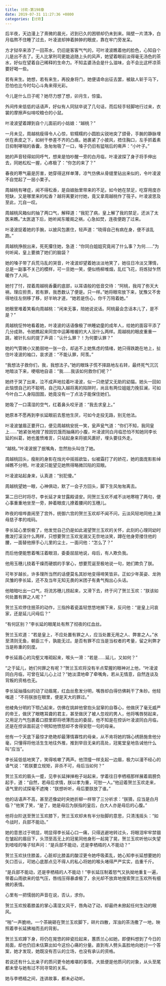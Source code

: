 ```yaml
---
title: 讨欢-第198章
date: 2019-07-31 11:27:36 +0800
categories: [讨欢]
---
```


后半夜，天边漫上了熹微的晨光，迟到已久的困顿却仍未到来。隔壁一片清净，白月临熬不住睡了过去，叶凌波却抻着肿肿的眼皮，靠在牢门旁发呆。

方才狱卒来添了一回茶水，仍旧是客客气气的，可叶凌波瞧着他的脸色，心知自个儿是出不去了。无人比掌刑司更能追随上头的风声，她望着眼前淡得毫无汤色的茶水，好似在望着自己稀释的生命力。不知孟婆汤会是什么滋味，会不会比这杯凉茶要好喝一些。

若有来生。她想，若有来生，再投身将门，她便请命出征去罢，被敌人斩于马下，恐怕也比今时勾心斗角来得光彩。

今儿是什么日子呢？她尽力想了想，卯月生，惊蛰。

外间传来低低的话语声，好似有人同狱卒说了几句话，而后轻手轻脚地行过来，衣裳的摩擦声似啃咬粮仓的小鼠。

叶凌波望着蹲到自个儿面前的小姑娘：“越桃？”

一月未见，周越桃瘦得令人心惊，软糯糯的小圆脸尖锐地突了颌骨，手腕的静脉埋伏在表皮之下，如树干参差不齐的凸痕。她裹紧了小披风，捂住胸口，左手抓着素日抑制哮喘的香囊，急匆匆吸了一口，嗓子仍旧有猛喘后的嘶声：“小叶子。”

她的声音轻得如同呼气，想来是怕吵醒一旁的白月临，叶凌波探了身子将手伸出去，同她松松一握，心疼极了：“你怎的来了？”

春夜的寒气最是厉害，她穿得这样单薄，凉气仿佛从骨缝里钻出来似的，令叶凌波不自觉起了一层小栗子。

周越桃有哮症，闻不得松香，是自娘胎里带来的不足。如今她在禁足，吃穿用度亦短缺，又是哪里来的松香？越将离要对付她，竟又拿周越桃作了筏子。叶凌波思及至此，兀自一叹。

周越桃风箱似的抽了两口气，解释道：“我犯了病，皇上解了我的禁足，还派了太医来瞧。”太医退下后，她听闻东暖阁之祸，心急如焚，连夜便跑了过来。

叶凌波捉着她的手腕，以披风包裹住，轻声道：“晓得自己有病在身，便不该乱跑。”

周越桃挣脱出来，死死攥住她，急道：“你同白姐姐究竟闹了什么事？为何……”为何听闻，皇上要摘了她们的脑袋？

她的嗓子带了兵荒马乱的哭音，叶凌波却望着她淡淡地笑了，她往日冷淡又薄情，总是一副事不关己的模样，可一旦她一笑，便似杨柳堆烟，乱红飞花，将炼狱乍然暖作了人间。

她忖了忖，捏着周越桃香囊的底部，以耳语般的低音交待：“阿桃，我闯了弥天大祸，理应担责，若有罪，我悉数认了便是。只一样。”她将眼帘放下来，犹豫又不舍得地往左侧移了移，好半晌才道，“她若是伤心，你千万陪着她。”

她眼里堆着笑看向周越桃：“闲来无事，陪她说说话。阿桃最会念话本儿了，是不是？”

周越桃怔忡地看着她，叶凌波的话语像极了哄睡幼童的成年人，给她的面容平添了几分成熟，令她瞧起来同宫中运筹帷幄的大人没什么两样。周越桃的眼皮重重一跳，被针扎似的提了声调：“认什么罪？！为何要认罪？”

她的气管微小又脆弱地一张一合，却追不上她焦虑的情绪，她只得跌跪在地上，扯住叶凌波的袖口，哀求道：“不能认罪，阿羡。”

“我想法子救你们，我，我想法子。”她的眼珠子慌不择路地左右转，最终死气沉沉地暗淡下来，哽咽地自语：“我……我该如何救你们呢？”

她终于哭了出来，泣不成声地拉着叶凌波，似一只绝望又无助的幼猫。她头一回如此恼恨自己的不聪明，自己陷入越将离的陷阱时，尚且有两位姐姐力挽狂澜，可如今叶白二人身陷囹圄，她竟没有一丁点法子能保住她们。

她吸了一口濡湿的空气，红着鼻头咬牙道：“我去求皇上。”

她原本不愿再到李长延眼前去惹他生厌，可如今走投无路，别无他法。

叶凌波皱眉正要开口，便见周越桃安抚一笑，瓮声瓮气道：“你们不知，我同皇上……”她紧张地按了按因饥饿而抽痛的小腹，叶凌波同白月临恐怕不知她同李长延的纠葛，她也羞愤难言，只站起身来将披风裹好，埋头要往外走。

“越桃。”叶凌波抿了抿嘴角，忽然抬头叫住了她。

周越桃回头，瘦削的身影在烛光中摇摇欲坠，似被霜打了的娇花，她的面庞影影绰绰瞧不分明，叶凌波只能望见她熬得略微凹陷的双眼。

叶凌波站起身来，认真道：“别犯傻。”

周越桃望她一眼，心神俱动，默了一会子方回头，脚下生风匆匆离去。

第二日巳时将尽，李长延才来甘露殿请安。同贺兰玉欢不咸不淡地寒暄了两句，便心事重重地坐至一旁，肿着眼皮儿撩着腰间的玉穗儿。

昨夜的喧哗直闹至了宫外，统御六宫的贺兰玉欢却不闻不问，云淡风轻地同他上演母慈子孝的戏码。

李长延心里恹极了，他发觉自己仍是如此渴望贺兰玉欢的关怀，此刻的心理同幼时撒泼打滚没什么两样，只想要贺兰玉欢宠溺又无奈地淡笑，蹲在他身旁搂住他的腰，一面替他擦手心儿里的尘土，一面问他：“怎么了？”

而后他便能憋着嘴汪着眼泪，委委屈屈地说，母后，有人欺负我。

他用玉穗儿挠着干燥而硬朗的手掌心，想要荒诞至极地说一句，她们欺负了朕。

可年岁越长，许多理所当然的话便莫名其妙地变得啼笑皆非。正如少年英姿、龙驹凤雏的李长延，还不及当年无知无畏的米团子有勇气掏出心头话。

他暗暗吐出一口气，将流苏穗儿捞起来，又滑下去，终于问了贺兰玉欢：“朕该如何处置有罪之人呢？”

贺兰玉欢停住抿茶的动作，三指拎着瓷盖轻悠悠地搁下来，反问他：“是皇上问哀家，还是延儿问母后？”

“有何区别？”李长延的眼尾处有熬了彻夜的红血丝。

贺兰玉欢道：“若是皇上，不应处置有罪之人，应当处置无用之人、弊害之人。”水至清则无鱼，朝臣三千，孰能无过。是否有罪不应当是当权者的考量，留之利弊才当是称重的刻度。

李长延眉心的沟壑又堆砌起来，喉头一滑：“若是……延儿，又如何？”

“之于延儿，她们何罪之有呢？”贺兰玉欢将没有半点荤腥的眼神对上他，“叶凌波同白月临，可曾在延儿心上过？”她淡漠地牵了牵嘴角，若从无情意，自然连谈及背叛的资格也无。

李长延抽搐似的动了动眉尾，红血丝愈发分明，嘴唇却白得仿佛耗干了朱砂。他轻嗤道：“不将朕放在眼里，便是天大的罪过。”

他棱角分明的下颚凸起来，仿佛在挑衅他曾抱头鼠窜的自尊心，他做厌了毫无威严的帝王，做厌了眼瞎耳聋的君主，甚至做厌了被人忽视的男人，他将嘴唇努起来，又用足力气包裹着口腔里即将喷薄而出的委屈，他不知是在控诉叶凌波同白月临，还是在控诉面前这个明知他愤怒却不舍得安慰一句的母亲。

他有一个天底下最惊才绝艳却最薄情寡性的母亲，从不肯将她的锦心绣肠施舍他分毫，只懂得将他活生生地往外推，推到举目无亲的高处，冠冕堂皇地告诫他什么叫“应当”。

李长延低低地笑了，笑得咳嗽了两声。他顶撞一样支起一边眉，极力以漫不经心的语气说：“若朕要立规矩，非杀不可，母后当如何？”

贺兰玉欢的眉头一蹙，见李长延掸掸袍子站起来，学着往日李栖梧那样展着肩膀负起手，道：“自然，若母后求情，朕以孝为重，可恕一人。”他迎着贺兰玉欢走来，语气里的试探毫不遮掩：“朕想听听，母后要朕放了谁。”

他的话语声不高，甚至还像幼时央她折柳一样带了三分祈求：“朕猜，应当是白月临？”他笑了笑，“是了，她是母后为朕指的皇后，白大人亦是母后的心腹。”

他将台阶送至贺兰玉欢膝下，贺兰玉欢却未有半分抬脚的意思，只清浅摇头：“如今战时，兵部不能动。”

她的意思过于明显，明显得李长延心口一痛，只得逃避地转过头，将眼泪牢牢禁锢在皱起的眉目下，头顶至高无上的冠冕同他身形一起晃了晃，贺兰玉欢听他以失望到喑哑的嗓子轻声问：“是兵部不能动，还是李栖梧的人不能动？”

贺兰玉欢扶住膝盖，心脏却比膝盖的酸涩更令她呼吸紊乱，她心知李长延想要她的矢口否认，可她心底那点见不得人的私心将她的喉头堵得严严实实，齿重千斤。

“是兵部不能动，还是李栖梧的人不能动！”李长延压制着怒气又执拗地重复一遍，带着山雨欲来的低气压，唇线压得暴虐极了，余光却不放弃地搜索贺兰玉欢所有细微的表情。

心里有一把懦弱的声音在说，否认，求你。

贺兰玉欢按着膝盖的掌心濡湿又风干，唇角动了动，却最终未掀起任何生动的眼风。

“啪”一声脆响，一个茶碗砸在贺兰玉欢脚下，碎片四散，浑浊的茶汤撒了一地，映照着李长延拂袖而去的背影。

贺兰玉欢蹲下身，将仍在晃悠的碎瓷捡起来，蕙质兰心如她，即便料想到了今日的局面，却也仍旧未估算出如今这份心痛的分量。直到有人劈头盖脸地向她讨一个答案，她才发现，她既没有否认的立场，也没有承认的资格。

若说还有什么比亲子的质问更令她难堪的事情，大抵便是他质问的对象，从头至尾都未曾与她有过不同寻常的关系。

她与李栖梧之间，连讲故事，都未必动听。

